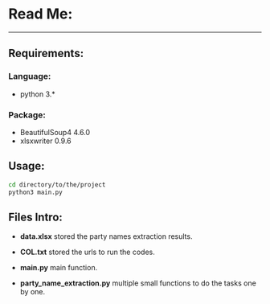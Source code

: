 # Read Me:

-----

## Requirements:

### Language:

- python 3.*

### Package:

- BeautifulSoup4 4.6.0
- xlsxwriter 0.9.6

## Usage:

```bash
cd directory/to/the/project
python3 main.py
```

## Files Intro:
- __data.xlsx__ stored the party names extraction results.

- __COL.txt__ stored the urls to run the codes.

- __main.py__ main function.

- __party_name_extraction.py__ multiple small functions to do the tasks one by one.